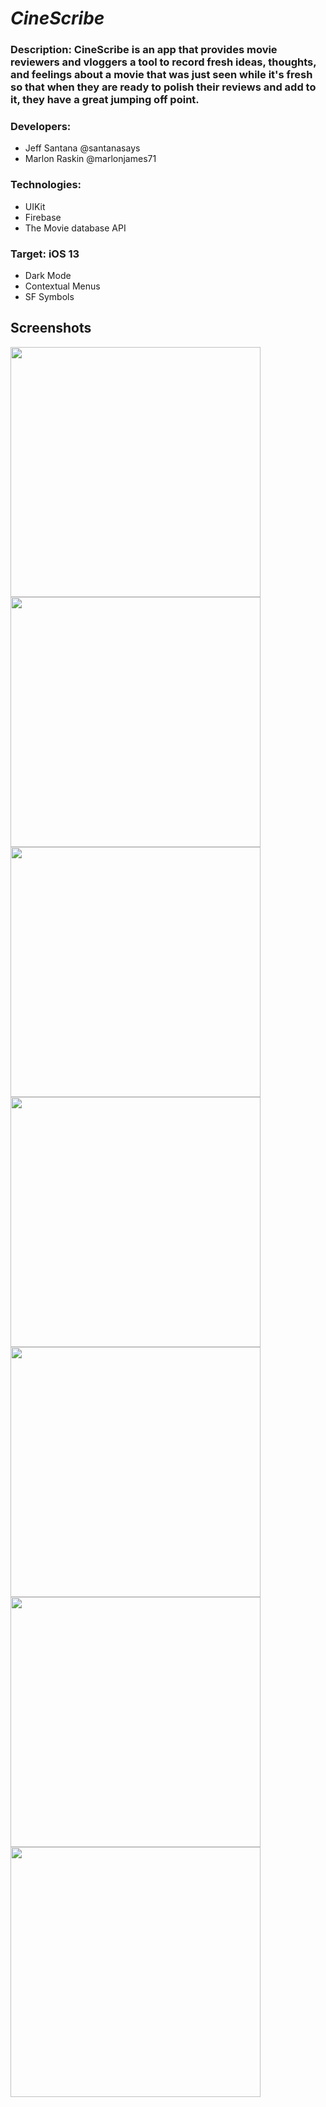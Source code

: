 # _CineScribe_

### Description: CineScribe is an app that provides movie reviewers and vloggers a tool to record fresh ideas, thoughts, and feelings about a movie that was just seen while it's fresh so that when they are ready to polish their reviews and add to it, they have a great jumping off point.

### Developers:
  * Jeff Santana @santanasays
  * Marlon Raskin @marlonjames71
  
### Technologies:
  * UIKit
  * Firebase
  * The Movie database API
  
### Target: iOS 13
  * Dark Mode
  * Contextual Menus
  * SF Symbols
  
  
  ## Screenshots
  <img src="IMG_2244.png" width="400"> <img src="IMG_2245.png" width="400">
  <img src="IMG_2246.png" width="400"> <img src="IMG_2247.png" width="400">
  <img src="IMG_2248.png" width="400"> <img src="IMG_2249.png" width="400">
  <img src="IMG_2251.png" width="400">
  
  

